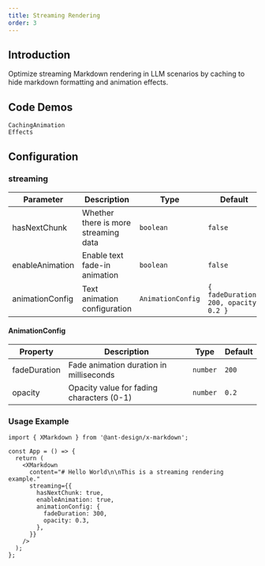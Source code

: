 ```yaml
---
title: Streaming Rendering
order: 3
---
```


## Introduction

Optimize streaming Markdown rendering in LLM scenarios by caching to hide markdown formatting and animation effects.

## Code Demos

<!-- prettier-ignore -->
<!-- <code src="./demo/streaming/typing.tsx" description="Rendering with `Bubble`">Typing Effect</code> -->

<code src="./demo/streaming/format.tsx" description="Hide Markdown formatting through caching">Caching</code><code src="./demo/streaming/animation.tsx">Animation Effects</code>

## Configuration

### streaming

| Parameter | Description | Type | Default |
| --- | --- | --- | --- |
| hasNextChunk | Whether there is more streaming data | `boolean` | `false` |
| enableAnimation | Enable text fade-in animation | `boolean` | `false` |
| animationConfig | Text animation configuration | `AnimationConfig` | `{ fadeDuration: 200, opacity: 0.2 }` |

#### AnimationConfig

| Property     | Description                               | Type     | Default |
| ------------ | ----------------------------------------- | -------- | ------- |
| fadeDuration | Fade animation duration in milliseconds   | `number` | `200`   |
| opacity      | Opacity value for fading characters (0-1) | `number` | `0.2`   |

### Usage Example

```tsx
import { XMarkdown } from '@ant-design/x-markdown';

const App = () => {
  return (
    <XMarkdown
      content="# Hello World\n\nThis is a streaming rendering example."
      streaming={{
        hasNextChunk: true,
        enableAnimation: true,
        animationConfig: {
          fadeDuration: 300,
          opacity: 0.3,
        },
      }}
    />
  );
};
```
